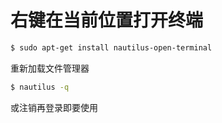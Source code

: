 # 右键在当前位置打开终端

```bash
$ sudo apt-get install nautilus-open-terminal
```

重新加载文件管理器         

```bash
$ nautilus -q
```

或注销再登录即要使用        
